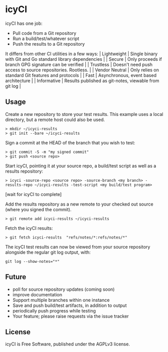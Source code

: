 icyCI
=====

icyCI has one job:
- Pull code from a Git repository
- Run a build/test/whatever script
- Push the results to a Git repository

It differs from other CI utilities in a few ways:
| Lightweight    | Single binary with Git and Go standard library dependencies |
| Secure         | Only proceeds if branch GPG signature can be verified       |
| Trustless      | Doesn't need push access to source repositories. Rootless.  |
| Vendor Neutral | Only relies on standard Git features and protocols          |
| Fast           | Asynchronous, event based architecture                      |
| Informative    | Results published as git-notes, viewable from git log       |


Usage
-----

Create a new repository to store your test results. This example uses a local
directory, but a remote host could also be used.
```
> mkdir ~/icyci-results
> git init --bare ~/icyci-results
```

Sign a commit at the HEAD of the branch that you wish to test:
```
> git commit -S -m "my signed commit"
> git push <source repo>
```

Start icyCI, pointing it at your source repo, a build/test script as well as a
results repository:
```
> icyci -source-repo <source repo> -source-branch <my branch> -results-repo ~/icyci-results -test-script <my build/test program>
```

[wait for icyCI to complete]

Add the results repository as a new remote to your checked out source (where
you signed the commit).
```
> git remote add icyci-results ~/icyci-results
```

Fetch the icyCI results:
```
> git fetch icyci-results  "refs/notes/*:refs/notes/*"
```

The icyCI test results can now be viewed from your source repository alongside
the regular git log output, with:
```
git log --show-notes="*"
```


Future
------

- poll for source repository updates (coming soon)
- improve documentation
- Support multiple branches within one instance
- Save and push build/test artifacts, in addition to output
- periodically push progress while testing
- Your feature; please raise requests via the issue tracker


License
-------

icyCI is Free Software, published under the AGPLv3 license.
